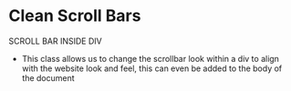 # Clean Scroll Bars

SCROLL BAR INSIDE DIV

 * This class allows us to change the scrollbar
   look within a div to align with the website
   look and feel, this can even be added to the 
   body of the document
